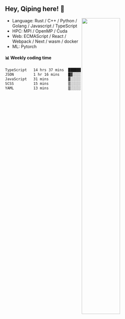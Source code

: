 

## Hey, Qiping here! :wave:

[<img align="right" width="50%" src="https://github-readme-stats.vercel.app/api?username=ppppqp&theme=dark&show_icons=true">](https://metrics.lecoq.io/ppppqp?template=classic)



-   Language: Rust / C++ / Python / Golang / Javascript / TypeScript
-   HPC: MPI / OpenMP / Cuda
-   Web: ECMAScript / React / Webpack / Next / wasm / docker
-   ML: Pytorch



#### :bar_chart: Weekly coding time

<!--START_SECTION:waka-->

```txt
TypeScript   14 hrs 37 mins  █████████████████████░░░░   83.91 %
JSON         1 hr 16 mins    █▓░░░░░░░░░░░░░░░░░░░░░░░   07.31 %
JavaScript   31 mins         ▓░░░░░░░░░░░░░░░░░░░░░░░░   02.99 %
SCSS         15 mins         ▒░░░░░░░░░░░░░░░░░░░░░░░░   01.52 %
YAML         13 mins         ▒░░░░░░░░░░░░░░░░░░░░░░░░   01.34 %
```

<!--END_SECTION:waka-->

